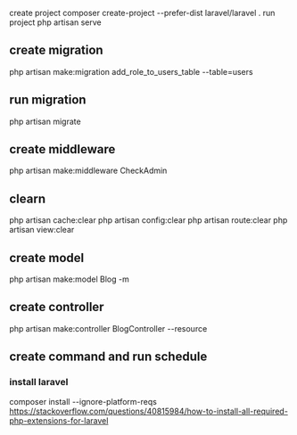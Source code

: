 create project
composer create-project --prefer-dist laravel/laravel .
run project 
php artisan serve
## create migration
php artisan make:migration add_role_to_users_table --table=users
## run migration
php artisan migrate
## create middleware
php artisan make:middleware CheckAdmin
## clearn
php artisan cache:clear
php artisan config:clear
php artisan route:clear
php artisan view:clear
## create model
php artisan make:model Blog -m
## create controller
php artisan make:controller BlogController --resource
## create command and run schedule
### install laravel
composer install --ignore-platform-reqs
https://stackoverflow.com/questions/40815984/how-to-install-all-required-php-extensions-for-laravel
